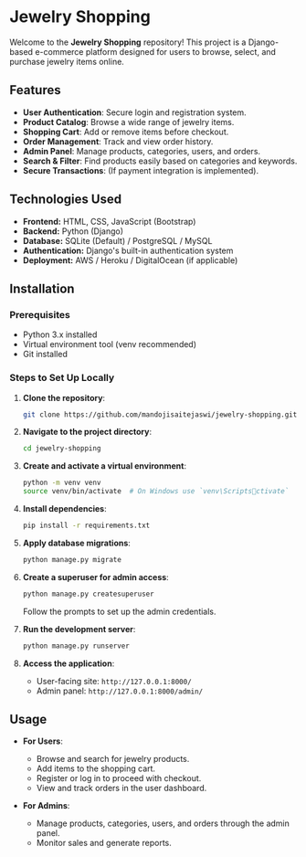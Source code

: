 # Jewelry Shopping

Welcome to the **Jewelry Shopping** repository! This project is a Django-based e-commerce platform designed for users to browse, select, and purchase jewelry items online.

## Features

- **User Authentication**: Secure login and registration system.
- **Product Catalog**: Browse a wide range of jewelry items.
- **Shopping Cart**: Add or remove items before checkout.
- **Order Management**: Track and view order history.
- **Admin Panel**: Manage products, categories, users, and orders.
- **Search & Filter**: Find products easily based on categories and keywords.
- **Secure Transactions**: (If payment integration is implemented).

## Technologies Used

- **Frontend:** HTML, CSS, JavaScript (Bootstrap)
- **Backend:** Python (Django)
- **Database:** SQLite (Default) / PostgreSQL / MySQL
- **Authentication:** Django's built-in authentication system
- **Deployment:** AWS / Heroku / DigitalOcean (if applicable)

## Installation

### Prerequisites
- Python 3.x installed
- Virtual environment tool (venv recommended)
- Git installed

### Steps to Set Up Locally

1. **Clone the repository**:
   ```bash
   git clone https://github.com/mandojisaitejaswi/jewelry-shopping.git
   ```
2. **Navigate to the project directory**:
   ```bash
   cd jewelry-shopping
   ```
3. **Create and activate a virtual environment**:
   ```bash
   python -m venv venv
   source venv/bin/activate  # On Windows use `venv\Scriptsctivate`
   ```
4. **Install dependencies**:
   ```bash
   pip install -r requirements.txt
   ```
5. **Apply database migrations**:
   ```bash
   python manage.py migrate
   ```
6. **Create a superuser for admin access**:
   ```bash
   python manage.py createsuperuser
   ```
   Follow the prompts to set up the admin credentials.

7. **Run the development server**:
   ```bash
   python manage.py runserver
   ```
8. **Access the application**:
   - User-facing site: `http://127.0.0.1:8000/`
   - Admin panel: `http://127.0.0.1:8000/admin/`

## Usage

- **For Users**:
  - Browse and search for jewelry products.
  - Add items to the shopping cart.
  - Register or log in to proceed with checkout.
  - View and track orders in the user dashboard.

- **For Admins**:
  - Manage products, categories, users, and orders through the admin panel.
  - Monitor sales and generate reports.

